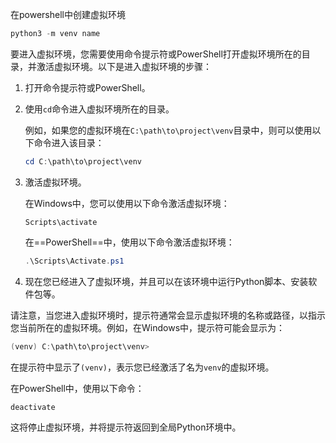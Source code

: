在powershell中创建虚拟环境

~~~powershell
python3 -m venv name

~~~

要进入虚拟环境，您需要使用命令提示符或PowerShell打开虚拟环境所在的目录，并激活虚拟环境。以下是进入虚拟环境的步骤：

1. 打开命令提示符或PowerShell。

2. 使用`cd`命令进入虚拟环境所在的目录。

   例如，如果您的虚拟环境在`C:\path\to\project\venv`目录中，则可以使用以下命令进入该目录：

   ```powershell
   cd C:\path\to\project\venv
   ```

3. 激活虚拟环境。

   在Windows中，您可以使用以下命令激活虚拟环境：

   ```
   Scripts\activate
   ```

   在==PowerShell==中，使用以下命令激活虚拟环境：

   ```powershell
   .\Scripts\Activate.ps1
   ```

4. 现在您已经进入了虚拟环境，并且可以在该环境中运行Python脚本、安装软件包等。

请注意，当您进入虚拟环境时，提示符通常会显示虚拟环境的名称或路径，以指示您当前所在的虚拟环境。例如，在Windows中，提示符可能会显示为：

```powershell
(venv) C:\path\to\project\venv>
```

在提示符中显示了`(venv)`，表示您已经激活了名为`venv`的虚拟环境。

在PowerShell中，使用以下命令：

```powershell
deactivate
```

这将停止虚拟环境，并将提示符返回到全局Python环境中。